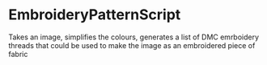# EmbroideryPatternScript
 Takes an image, simplifies the colours, generates a list of DMC emrboidery threads that could be used to make the image as an embroidered piece  of fabric

